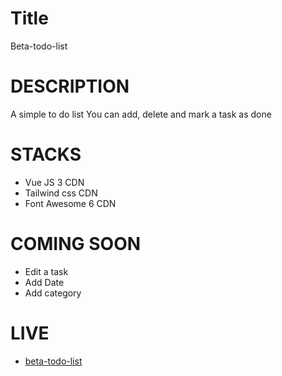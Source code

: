 # Title
Beta-todo-list

# DESCRIPTION
A simple to do list
You can add, delete and mark a task as done

# STACKS
- Vue JS 3 CDN
- Tailwind css CDN
- Font Awesome 6 CDN

# COMING SOON
- Edit a task
- Add Date
- Add category

# LIVE 
- [beta-todo-list](https://beta-todo-list.netlify.app/)